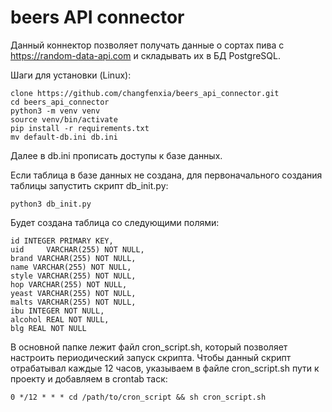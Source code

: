 # beers API connector

Данный коннектор позволяет получать данные о сортах пива с https://random-data-api.com и складывать их в БД PostgreSQL.

Шаги для установки (Linux):

```
clone https://github.com/changfenxia/beers_api_connector.git
cd beers_api_connector
python3 -m venv venv
source venv/bin/activate
pip install -r requirements.txt
mv default-db.ini db.ini
```

Далее в db.ini прописать доступы к базе данных.

Если таблица в базе данных не создана, для первоначального создания таблицы запустить скрипт db_init.py:
```
python3 db_init.py
```

Будет создана таблица со следующими полями:
```
id INTEGER PRIMARY KEY,
uid     VARCHAR(255) NOT NULL,
brand VARCHAR(255) NOT NULL,
name VARCHAR(255) NOT NULL,
style VARCHAR(255) NOT NULL,
hop VARCHAR(255) NOT NULL,
yeast VARCHAR(255) NOT NULL,
malts VARCHAR(255) NOT NULL,
ibu INTEGER NOT NULL,
alcohol REAL NOT NULL,
blg REAL NOT NULL
```

В основной папке лежит файл cron_script.sh, который позволяет настроить периодический запуск скрипта.
Чтобы данный скрипт отрабатывал каждые 12 часов, указываем в файле cron_script.sh пути к проекту и добавляем в crontab таск:
```
0 */12 * * * cd /path/to/cron_script && sh cron_script.sh
```
